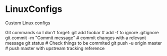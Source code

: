 # LinuxConfigs
Custom Linux configs

Git commands so I don't forget:
git add foobar                      # add -f to ignore .gitignore
git commit -m "Commit message"      # commit changes with a relevant message
git status                          # Check things to be commited
git push -u origin master           # push master with upstream tracking reference 
